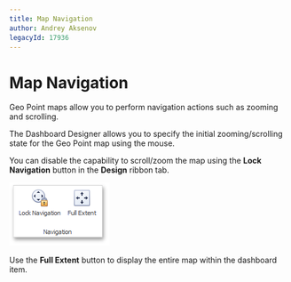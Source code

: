 ```yaml
---
title: Map Navigation
author: Andrey Aksenov
legacyId: 17936
---
```

# Map Navigation
Geo Point maps allow you to perform navigation actions such as zooming and scrolling.

The Dashboard Designer allows you to specify the initial zooming/scrolling state for the Geo Point map using the mouse.

You can disable the capability to scroll/zoom the map using the **Lock Navigation** button in the **Design** ribbon tab.

![MapNavigationGroup](../../../../images/img25019.png)

Use the **Full Extent** button to display the entire map within the dashboard item.